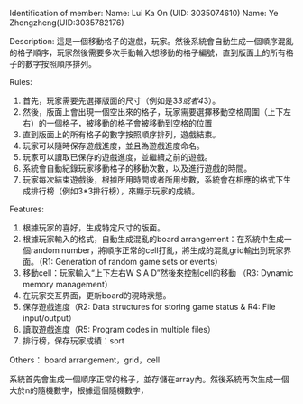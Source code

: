 Identification of member:
Name: Lui Ka On (UID: 3035074610) 
Name: Ye Zhongzheng(UID:3035782176)

Description:
這是一個移動格子的遊戲，玩家。然後系統會自動生成一個順序混亂的格子順序，玩家然後需要多次手動輸入想移動的格子編號，直到版面上的所有格子的數字按照順序排列。

Rules:
1.	首先，玩家需要先選擇版面的尺寸（例如是3*3或者4*3）。
2.	然後，版面上會出現一個空出來的格子，玩家需要選擇移動空格周圍（上下左右）的一個格子，被移動的格子會被移動到空格的位置
3.	直到版面上的所有格子的數字按照順序排列，遊戲結束。
4.	玩家可以隨時保存遊戲進度，並且為遊戲進度命名。
5.	玩家可以讀取已保存的遊戲進度，並繼續之前的遊戲。
6.	系統會自動紀錄玩家移動格子的移動次數，以及進行遊戲的時間。
7.	玩家每次結束遊戲後，根據所用時間或者所用步數，系統會在相應的格式下生成排行榜（例如3*3排行榜），來顯示玩家的成績。

Features:
1.	根據玩家的喜好，生成特定尺寸的版面。
2.	根據玩家輸入的格式，自動生成混亂的board arrangement：在系統中生成一個random number，將順序正常的cell打亂，將生成的混亂grid輸出到玩家界面。（R1: Generation of random game sets or events）
3.	移動cell：玩家輸入“上下左右W S A D”然後來控制cell的移動 （R3: Dynamic memory management）
4.	在玩家交互界面，更新board的現時狀態。
5.	保存遊戲進度（R2: Data structures for storing game status & R4: File input/output）
6.	讀取遊戲進度（R5: Program codes in multiple files）
7.	排行榜，保存玩家成績：sort





Others：
board arrangement，grid，cell

系統首先會生成一個順序正常的格子，並存儲在array內。然後系統再次生成一個大於n的隨機數字，根據這個隨機數字，

